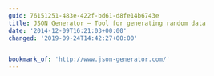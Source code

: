 ```yaml
---
guid: 76151251-483e-422f-bd61-d8fe14b6743e
title: JSON Generator – Tool for generating random data
date: '2014-12-09T16:21:03+00:00'
changed: '2019-09-24T14:42:27+00:00'


bookmark_of: 'http://www.json-generator.com/'
---
```




